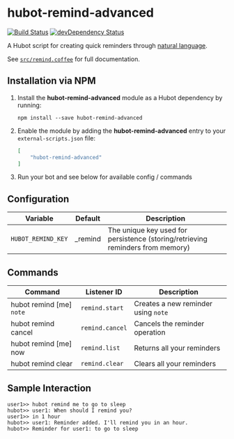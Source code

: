 # hubot-remind-advanced

[![Build Status](https://travis-ci.org/ClaudeBot/hubot-remind-advanced.svg)](https://travis-ci.org/ClaudeBot/hubot-remind-advanced)
[![devDependency Status](https://david-dm.org/ClaudeBot/hubot-remind-advanced/dev-status.svg)](https://david-dm.org/ClaudeBot/hubot-remind-advanced#info=devDependencies)

A Hubot script for creating quick reminders through [natural language](https://github.com/wanasit/chrono).

See [`src/remind.coffee`](src/remind.coffee) for full documentation.


## Installation via NPM

1. Install the __hubot-remind-advanced__ module as a Hubot dependency by running:

    ```
    npm install --save hubot-remind-advanced
    ```

2. Enable the module by adding the __hubot-remind-advanced__ entry to your `external-scripts.json` file:

    ```json
    [
        "hubot-remind-advanced"
    ]
    ```

3. Run your bot and see below for available config / commands


## Configuration

Variable | Default | Description
--- | --- | ---
`HUBOT_REMIND_KEY` | _remind | The unique key used for persistence (storing/retrieving reminders from memory)


## Commands

Command | Listener ID | Description
--- | --- | ---
hubot remind [me] `note` | `remind.start` | Creates a new reminder using `note`
hubot remind cancel | `remind.cancel` | Cancels the reminder operation
hubot remind [me] now | `remind.list` | Returns all your reminders
hubot remind clear | `remind.clear` | Clears all your reminders


## Sample Interaction

```
user1>> hubot remind me to go to sleep
hubot>> user1: When should I remind you?
user1>> in 1 hour
hubot>> user1: Reminder added. I'll remind you in an hour.
hubot>> Reminder for user1: to go to sleep
```
